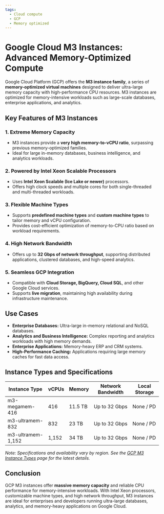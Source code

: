 ```yaml
---
tags:
  - Cloud compute
  - GCP
  - Memory optimized
---
```


# Google Cloud M3 Instances: Advanced Memory-Optimized Compute

Google Cloud Platform (GCP) offers the **M3 instance family**, a series of **memory-optimized virtual machines** designed to deliver ultra-large memory capacity with high-performance CPU resources. M3 instances are optimized for memory-intensive workloads such as large-scale databases, enterprise applications, and analytics.

## Key Features of M3 Instances

### 1. **Extreme Memory Capacity**

* M3 instances provide a **very high memory-to-vCPU ratio**, surpassing previous memory-optimized families.
* Ideal for large in-memory databases, business intelligence, and analytics workloads.

### 2. **Powered by Intel Xeon Scalable Processors**

* Uses **Intel Xeon Scalable (Ice Lake or newer)** processors.
* Offers high clock speeds and multiple cores for both single-threaded and multi-threaded workloads.

### 3. **Flexible Machine Types**

* Supports **predefined machine types** and **custom machine types** to tailor memory and vCPU configuration.
* Provides cost-efficient optimization of memory-to-CPU ratio based on workload requirements.

### 4. **High Network Bandwidth**

* Offers up to **32 Gbps of network throughput**, supporting distributed applications, clustered databases, and high-speed analytics.

### 5. **Seamless GCP Integration**

* Compatible with **Cloud Storage, BigQuery, Cloud SQL**, and other Google Cloud services.
* Supports **live migration**, maintaining high availability during infrastructure maintenance.

## Use Cases

* **Enterprise Databases:** Ultra-large in-memory relational and NoSQL databases.
* **Analytics and Business Intelligence:** Complex reporting and analytics workloads with high memory demands.
* **Enterprise Applications:** Memory-heavy ERP and CRM systems.
* **High-Performance Caching:** Applications requiring large memory caches for fast data access.

## Instance Types and Specifications

| Instance Type     | vCPUs | Memory  | Network Bandwidth | Local Storage |
| ----------------- | ----- | ------- | ----------------- | ------------- |
| m3-megamem-416    | 416   | 11.5 TB | Up to 32 Gbps     | None / PD     |
| m3-ultramem-832   | 832   | 23 TB   | Up to 32 Gbps     | None / PD     |
| m3-ultramem-1,152 | 1,152 | 34 TB   | Up to 32 Gbps     | None / PD     |

*Note: Specifications and availability vary by region. See the [GCP M3 Instance Types](https://cloud.google.com/compute/docs/machine-types#m3_machine_types) page for the latest details.*

## Conclusion

GCP M3 instances offer **massive memory capacity** and reliable CPU performance for memory-intensive workloads. With Intel Xeon processors, customizable machine types, and high network throughput, M3 instances are ideal for enterprises and developers running ultra-large databases, analytics, and memory-heavy applications on Google Cloud.
